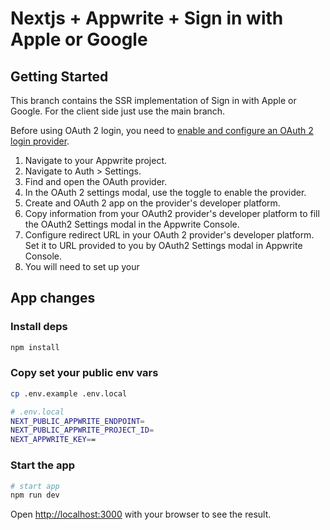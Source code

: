 # Nextjs + Appwrite + Sign in with Apple or Google

## Getting Started

This branch contains the SSR implementation of Sign in with Apple or Google.
For the client side just use the main branch.

Before using OAuth 2 login, you need to [enable and configure an OAuth 2 login provider](https://stage.appwrite.io/docs/products/auth/oauth2).

1. Navigate to your Appwrite project.
1. Navigate to Auth > Settings.
1. Find and open the OAuth provider.
1. In the OAuth 2 settings modal, use the toggle to enable the provider.
1. Create and OAuth 2 app on the provider's developer platform.
1. Copy information from your OAuth2 provider's developer platform to fill the OAuth2 Settings modal in the Appwrite Console.
1. Configure redirect URL in your OAuth 2 provider's developer platform. Set it to URL provided to you by OAuth2 Settings modal in Appwrite Console.
1. You will need to set up your

## App changes

### Install deps

```bash
npm install
```

### Copy set your public env vars

```bash
cp .env.example .env.local
```

```bash
# .env.local
NEXT_PUBLIC_APPWRITE_ENDPOINT=
NEXT_PUBLIC_APPWRITE_PROJECT_ID=
NEXT_APPWRITE_KEY==
```

### Start the app

```bash
# start app
npm run dev
```

Open [http://localhost:3000](http://localhost:3000) with your browser to see the result.
